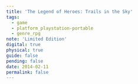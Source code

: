 ```yaml
---
title: 'The Legend of Heroes: Trails in the Sky'
tags:
  - game
  - platform_playstation-portable
  - genre_rpg
note: 'Limited Edition'
digital: true
physical: true
guide: false
pending: false
date: 2014-02-11
permalink: false
---
```

